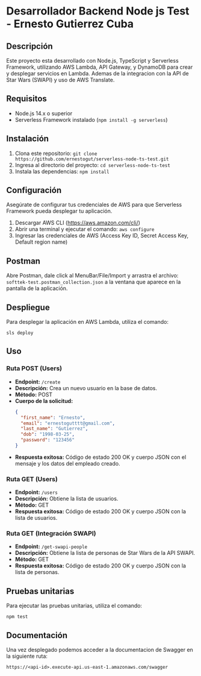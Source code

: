 # Desarrollador Backend Node js Test - Ernesto Gutierrez Cuba

## Descripción

Este proyecto esta desarrollado con Node.js, TypeScript y Serverless Framework, utilizando AWS Lambda, API Gateway, y DynamoDB para crear y desplegar servicios en Lambda. Ademas de la integracion con la API de Star Wars (SWAPI) y uso de AWS Translate.

## Requisitos

- Node.js 14.x o superior
- Serverless Framework instalado (`npm install -g serverless`)

## Instalación

1. Clona este repositorio: `git clone https://github.com/ernestogut/serverless-node-ts-test.git`
2. Ingresa al directorio del proyecto: `cd serverless-node-ts-test`
3. Instala las dependencias: `npm install`

## Configuración

Asegúrate de configurar tus credenciales de AWS para que Serverless Framework pueda desplegar tu aplicación.

1. Descargar AWS CLI (https://aws.amazon.com/cli/)
2. Abrir una terminal y ejecutar el comando: `aws configure`
3. Ingresar las credenciales de AWS (Access Key ID, Secret Access Key, Default region name)

## Postman

Abre Postman, dale click al MenuBar/File/Import y arrastra el archivo: `softtek-test.postman_collection.json` a la ventana que aparece en la pantalla de la aplicación.

## Despliegue

Para desplegar la aplicación en AWS Lambda, utiliza el comando:

```
sls deploy
```

## Uso

### Ruta POST (Users)

- **Endpoint:** `/create`
- **Descripción:** Crea un nuevo usuario en la base de datos.
- **Método:** POST
- **Cuerpo de la solicitud:**
  ```json
  {
    "first_name": "Ernesto",
    "email": "ernestogutttt@gmail.com",
    "last_name": "Gutierrez",
    "dob": "1998-03-25",
    "password": "123456"
  }
  ```
- **Respuesta exitosa:** Código de estado 200 OK y cuerpo JSON con el mensaje y los datos del empleado creado.

### Ruta GET (Users)

- **Endpoint:** `/users`
- **Descripción:** Obtiene la lista de usuarios.
- **Método:** GET
- **Respuesta exitosa:** Código de estado 200 OK y cuerpo JSON con la lista de usuarios.

### Ruta GET (Integración SWAPI)

- **Endpoint:** `/get-swapi-people`
- **Descripción:** Obtiene la lista de personas de Star Wars de la API SWAPI.
- **Método:** GET
- **Respuesta exitosa:** Código de estado 200 OK y cuerpo JSON con la lista de personas.

## Pruebas unitarias

Para ejecutar las pruebas unitarias, utiliza el comando:

```
npm test
```

## Documentación

Una vez desplegado podemos acceder a la documentacion de Swagger en la siguiente ruta:

```
https://<api-id>.execute-api.us-east-1.amazonaws.com/swagger
```
